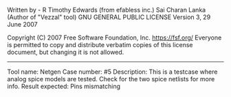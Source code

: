 Written by - 
R Timothy Edwards (from efabless inc.)
Sai Charan Lanka (Author of "Vezzal" tool)
GNU GENERAL PUBLIC LICENSE
Version 3, 29 June 2007

Copyright (C) 2007 Free Software Foundation, Inc. <https://fsf.org/>
Everyone is permitted to copy and distribute verbatim copies
of this license document, but changing it is not allowed.

-----

Tool name: Netgen
Case number: #5
Description: 
This is a testcase where analog spice models are tested. Check for the two spice netlists for more info.
Result expected: Pins mismatching